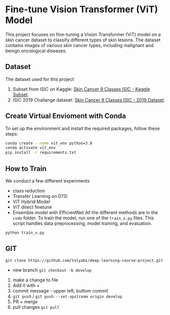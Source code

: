 # Fine-tune Vision Transformer (ViT) Model

This project focuses on fine-tuning a Vision Transformer (ViT) model on a skin cancer dataset to classify different types of skin lesions. The dataset contains images of various skin cancer types, including malignant and benign oncological diseases.

## Dataset

The dataset used for this project 
1. Subset from ISIC on Kaggle: [Skin Cancer 9 Classes ISIC - Kaggle Subset](https://www.kaggle.com/datasets/nodoubttome/skin-cancer9-classesisic).
2. ISIC 2019 Challange dataset: [Skin Cancer 9 Classes ISIC - 2019 Dataset](https://challenge.isic-archive.com/data/#2019).


## Create Virtual Envioment with Conda
To set up the environment and install the required packages, follow these steps:
```bash
conda create --name vit_env python=3.8
conda activate vit_env
pip install -r requirements.txt
```

## How to Train

We conduct a few different experiments 
- class reduction
- Transfer Learning on DTD
- ViT Hybrid Model
- ViT direct finetune
- Ensemble model with EfficientNet
All the different methods are in the `code` folder. 
To train the model, run one of the `train_x.py` files. This script handles data preprocessing, model training, and evaluation.

```bash
python train_x.py
```

## GIT 

`git clone https://github.com/talyabs/deep-learning-course-project.git`

- new branch
`git checkout -b develop`

1. make a change to file
2. Add it with + 
3. commit message - upper left, buttom commit
4. `git push` /  `git push --set-upstream origin develop`
5. PR + merge
6. pull changes `git pull` 
